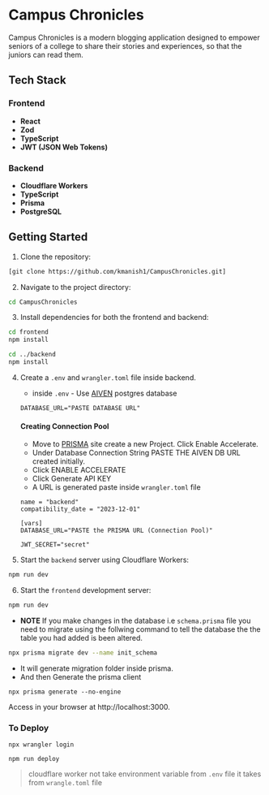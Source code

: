 # Campus Chronicles
Campus Chronicles is a modern blogging application designed to empower seniors of a college to share their stories and experiences, so that the juniors can read them.

## Tech Stack
### Frontend

- **React**
- **Zod**
- **TypeScript**
- **JWT (JSON Web Tokens)**


### Backend
- **Cloudflare Workers**
- **TypeScript**
- **Prisma**
- **PostgreSQL**


## Getting Started


1. Clone the repository:

```bash
[git clone https://github.com/kmanish1/CampusChronicles.git]
```
2. Navigate to the project directory:
```bash
cd CampusChronicles
```
3. Install dependencies for both the frontend and backend:
```bash
cd frontend
npm install
```
```bash
cd ../backend
npm install
```
4. Create a `.env` and `wrangler.toml` file inside backend.

   - inside `.env` - Use [AIVEN](https://aiven.io/) postgres database
    ```
    DATABASE_URL="PASTE DATABASE URL"
    ```
    #### Creating Connection Pool
    - Move to [PRISMA](https://www.prisma.io/data-platform/accelerate) site create a new Project. Click Enable Accelerate.
    - Under Database Connection String PASTE THE AIVEN DB URL created initially.
    - Click ENABLE ACCELERATE
    - Click Generate API KEY
    - A URL is generated paste inside `wrangler.toml` file 

    ```
    name = "backend"
    compatibility_date = "2023-12-01"

    [vars]
    DATABASE_URL="PASTE the PRISMA URL (Connection Pool)"
    
    JWT_SECRET="secret"
    ```

5. Start the `backend` server using Cloudflare Workers:

```bash
npm run dev
```
6. Start the `frontend` development server:
```bash
npm run dev
```

- **NOTE** If you make changes in the database i.e `schema.prisma` file you need to migrate using the follwing command to tell the database the the table you had added is been altered.
```bash
npx prisma migrate dev --name init_schema
```
- It will generate migration folder inside prisma.
- And then Generate the prisma client  
```
npx prisma generate --no-engine
```

Access in your browser at http://localhost:3000.


### To Deploy

```
npx wrangler login
```
```
npm run deploy
```

> cloudflare worker not take environment variable from `.env` file it takes from `wrangle.toml` file
